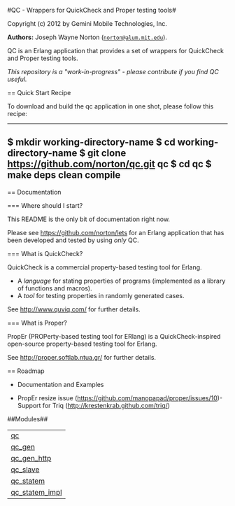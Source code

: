 

#QC - Wrappers for QuickCheck and Proper testing tools#


Copyright (c) 2012 by Gemini Mobile Technologies, Inc.

__Authors:__ Joseph Wayne Norton ([`norton@alum.mit.edu`](mailto:norton@alum.mit.edu)).


QC is an Erlang application that provides a set of wrappers for
QuickCheck and Proper testing tools.

_This repository is a "work-in-progress" - please contribute if you
find QC useful._

== Quick Start Recipe

To download and build the qc application in one shot, please follow
this recipe:

------
$ mkdir working-directory-name
$ cd working-directory-name
$ git clone https://github.com/norton/qc.git qc
$ cd qc
$ make deps clean compile
------

== Documentation

=== Where should I start?

This README is the only bit of documentation right now.

Please see https://github.com/norton/lets for an Erlang application
that has been developed and tested by using *only* QC.

=== What is QuickCheck?

QuickCheck is a commercial property-based testing tool for Erlang.

- A _language_ for stating properties of programs (implemented as a
library of functions and macros).
- A _tool_ for testing properties in randomly generated cases.

See http://www.quviq.com/ for further details.

=== What is Proper?

PropEr (PROPerty-based testing tool for ERlang) is a
QuickCheck-inspired open-source property-based testing tool for
Erlang.

See http://proper.softlab.ntua.gr/ for further details.

== Roadmap

- Documentation and Examples

- PropEr resize issue (https://github.com/manopapad/proper/issues/10)- Support for Triq (http://krestenkrab.github.com/triq/)


##Modules##


<table width="100%" border="0" summary="list of modules">
<tr><td><a href="https://github.com/norton/qc/blob/master/doc/qc.md" class="module">qc</a></td></tr>
<tr><td><a href="https://github.com/norton/qc/blob/master/doc/qc_gen.md" class="module">qc_gen</a></td></tr>
<tr><td><a href="https://github.com/norton/qc/blob/master/doc/qc_gen_http.md" class="module">qc_gen_http</a></td></tr>
<tr><td><a href="https://github.com/norton/qc/blob/master/doc/qc_slave.md" class="module">qc_slave</a></td></tr>
<tr><td><a href="https://github.com/norton/qc/blob/master/doc/qc_statem.md" class="module">qc_statem</a></td></tr>
<tr><td><a href="https://github.com/norton/qc/blob/master/doc/qc_statem_impl.md" class="module">qc_statem_impl</a></td></tr></table>

